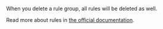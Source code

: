 When you delete a rule group, all rules will be deleted as well.

Read more about rules in [the official documentation](https://firefly-iii.readthedocs.io/en/latest/advanced/rules.html).
